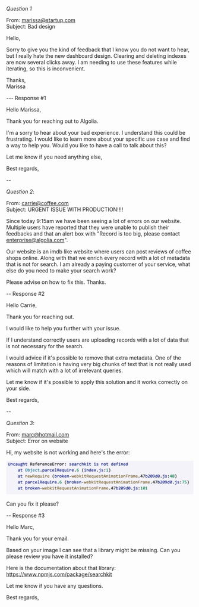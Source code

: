 *Question 1*  

 
From: marissa@startup.com  
Subject:  Bad design  

Hello,  
  
Sorry to give you the kind of feedback that I know you do not want to hear, but I really hate the new dashboard design. Clearing and deleting indexes are now several clicks away. I am needing to use these features while iterating, so this is inconvenient.  
   
Thanks,  
Marissa  

--- Response #1

Hello Marissa,

Thank you for reaching out to Algolia. 

I'm a sorry to hear about your bad experience. I understand this could be frustrating. I would like to learn more about your specific use case and find a way to help you. Would you like to have a call to talk about this? 

Let me know if you need anything else,

Best regards, 
  
--

*Question 2*:   
  
From: carrie@coffee.com  
Subject: URGENT ISSUE WITH PRODUCTION!!!!  
  
Since today 9:15am we have been seeing a lot of errors on our website. Multiple users have reported that they were unable to publish their feedbacks and that an alert box with "Record is too big, please contact enterprise@algolia.com".  
  
Our website is an imdb like website where users can post reviews of coffee shops online. Along with that we enrich every record with a lot of metadata that is not for search. I am already a paying customer of your service, what else do you need to make your search work?  
  
Please advise on how to fix this. Thanks.   

-- Response #2 

Hello Carrie, 

Thank you for reaching out. 

I would like to help you further with your issue. 

If I understand correctly users are uploading records with a lot of data that is not necessary for the search. 

I would advice if it's possible to remove that extra metadata. One of the reasons of limitation is having very big chunks of text that is not really used which will match with a lot of irrelevant queries.

Let me know if it's possible to apply this solution and it works correctly on your side.

Best regards, 



--



*Question 3*:   


From: marc@hotmail.com  
Subject: Error on website  
  
Hi, my website is not working and here's the error:  
  
![error message](./error.png)  
  
Can you fix it please?  



-- Response #3

Hello Marc,

Thank you for your email. 

Based on your image I can see that a library might be missing. Can you please review you have it installed?

Here is the documentation about that library: https://www.npmjs.com/package/searchkit

Let me know if you have any questions.

Best regards, 


